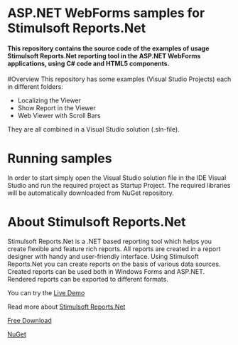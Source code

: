 # ASP.NET WebForms samples for Stimulsoft Reports.Net

#### This repository contains the source code of the examples of usage Stimulsoft Reports.Net reporting tool in the ASP.NET WebForms applications, using C# code and HTML5 components.

#Overview
This repository has some examples (Visual Studio Projects) each in different folders:
* Localizing the Viewer
* Show Report in the Viewer
* Web Viewer with Scroll Bars


They are all combined in a Visual Studio solution (.sln-file).

# Running samples
In order to start simply open the Visual Studio solution file in the IDE Visual Studio and run the required project as Startup Project. The required libraries will be automatically downloaded from NuGet repository.

# About Stimulsoft Reports.Net
Stimulsoft Reports.Net is a .NET based reporting tool which helps you create flexible and feature rich reports. All reports are created in a report designer with handy and user-friendly interface. Using Stimulsoft Reports.Net you can create reports on the basis of various data sources. Created reports can be used both in Windows Forms and ASP.NET. Rendered reports can be exported to different formats.

You can try the [Live Demo](http://demo.stimulsoft.com)

Read more about [Stimulsoft Reports.Net](https://www.stimulsoft.com/en/products/reports-net)

[Free Download](https://www.stimulsoft.com/en/downloads/reports-net)

[NuGet](https://www.nuget.org/packages/Stimulsoft.Reports.Net)
